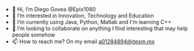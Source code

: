 - 👋 Hi, I’m Diego Govea @Epix1080
- 👀 I’m interested in Innovation, Technology and Education
- 🌱 I’m currently using Java, Python, Matlab and I'm learning C++
- 💞️ I’m looking to collaborate on anything I find interesting that may help people somehow
- 📫 How to reach me? On my email a01284894@itesm.mx

<!---
Epix1080/Epix1080 is a ✨ special ✨ repository because its `README.md` (this file) appears on your GitHub profile.
You can click the Preview link to take a look at your changes.
--->
